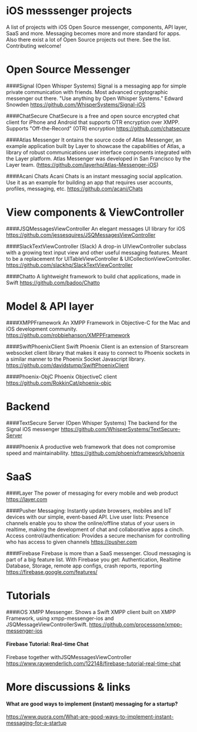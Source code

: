 # iOS messsenger projects
A list of projects with iOS Open Source messenger, components, API layer, SaaS and more.
Messaging becomes more and more standard for apps. Also there exist a lot of Open Source projects out there. See the list. Contributing welcome!

# Open Source Messenger
####Signal (Open Whisper Systems)
Signal is a messaging app for simple private communication with friends.
Most advanced cryptographic messenger out there.
"Use anything by Open Whisper Systems." Edward Snowden
https://github.com/WhisperSystems/Signal-iOS

####ChatSecure 
ChatSecure is a free and open source encrypted chat client for iPhone and Android that supports OTR encryption over XMPP.
Supports "Off-the-Record" (OTR) encryption
https://github.com/chatsecure

####Atlas Messenger 
It ontains the source code of Atlas Messenger, an example application built by Layer to showcase the capabilities of Atlas, a library of robust communications user interface components integrated with the Layer platform.
Atlas Messenger was developed in San Francisco by the Layer team. 
(https://github.com/layerhq/Atlas-Messenger-iOS)

####Acani Chats
Acani Chats is an instant messaging social application. Use it as an example for building an app that requires user accounts, profiles, messaging, etc.
https://github.com/acani/Chats

# View components & ViewController
####JSQMessagesViewController
An elegant messages UI library for iOS
https://github.com/jessesquires/JSQMessagesViewController

####SlackTextViewController (Slack)
A drop-in UIViewController subclass with a growing text input view and other useful messaging features. Meant to be a replacement for UITableViewController & UICollectionViewController.
https://github.com/slackhq/SlackTextViewController

####Chatto
A lightweight framework to build chat applications, made in Swift
https://github.com/badoo/Chatto

# Model & API layer
####XMPPFramework
An XMPP Framework in Objective-C for the Mac and iOS development community.
https://github.com/robbiehanson/XMPPFramework

####SwiftPhoenixClient
Swift Phoenix Client is an extension of Starscream websocket client library that makes it easy to connect to Phoenix sockets in a similar manner to the Phoenix Socket Javascript library.
https://github.com/davidstump/SwiftPhoenixClient

####Phoenix-ObjC
Phoenix ObjectiveC client
https://github.com/RokkinCat/phoenix-objc

# Backend
####TextSecure Server (Open Whisper Systems)
The backend for the Signal iOS messenger
https://github.com/WhisperSystems/TextSecure-Server

####Phoenix
A productive web framework that does not compromise speed and maintainability.
https://github.com/phoenixframework/phoenix

# SaaS
####Layer
The power of messaging for every mobile and web product
https://layer.com

####Pusher
Messaging: Instantly update browsers, mobiles and IoT devices with our simple, event-based API.
Live user lists: Presence channels enable you to show the online/offline status of your users in realtime, making the development of chat and collaborative apps a cinch.
Access control/authentication: Provides a secure mechanism for controlling who has access to given channels
https://pusher.com

####Firebase
Firebase is more than a SaaS messenger. Cloud messaging is part of a big feature list. With Firebase you get: Authentication, Realtime Database, Storage, remote app configs, crash reports, reporting
https://firebase.google.com/features/

# Tutorials
####iOS XMPP Messenger. 
Shows a Swift XMPP client built on XMPP Framework, using xmpp-messenger-ios and JSQMessageViewControllerSwift.
https://github.com/processone/xmpp-messenger-ios

#### Firebase Tutorial: Real-time Chat
Firebase together withJSQMessagesViewController 
https://www.raywenderlich.com/122148/firebase-tutorial-real-time-chat

# More discussions & links
#### What are good ways to implement (instant) messaging for a startup?
https://www.quora.com/What-are-good-ways-to-implement-instant-messaging-for-a-startup
